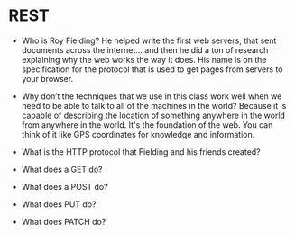 # REST
- Who is Roy Fielding?
He helped write the first web servers, that sent documents across the internet… and then he did a ton of research explaining why the web works the way it does. His name is on the specification for the protocol that is used to get pages from servers to your browser.
- Why don’t the techniques that we use in this class work well when we need to be able to talk to all of the machines in the world?
Because it is capable of describing the location of something anywhere in the world from anywhere in the world. It's the foundation of the web. You can think of it like GPS coordinates for knowledge and information.
- What is the HTTP protocol that Fielding and his friends created?

- What does a GET do?
- What does a POST do?
- What does PUT do?
- What does PATCH do?
